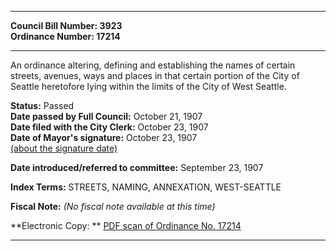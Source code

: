 * * * * *  
  
**Council Bill Number: [](#h0)[](#h2)3923**   
**Ordinance Number: 17214**  
  
* * * * *  
  
An ordinance altering, defining and establishing the names of certain streets, avenues, ways and places in that certain portion of the City of Seattle heretofore lying within the limits of the City of West Seattle.  
  
**Status:** Passed   
**Date passed by Full Council:** October 21, 1907   
**Date filed with the City Clerk:** October 23, 1907   
**Date of Mayor's signature:** October 23, 1907   
[(about the signature date)](/~public/approvaldate.htm)   
  
  
**Date introduced/referred to committee:** September 23, 1907   
  
**Index Terms:** STREETS, NAMING, ANNEXATION, WEST-SEATTLE  
  
**Fiscal Note:** *(No fiscal note available at this time)*  
  
**Electronic Copy: ** [PDF scan of Ordinance No. 17214](/~archives/Ordinances/Ord_17214.pdf)  
  
* * * * *  
